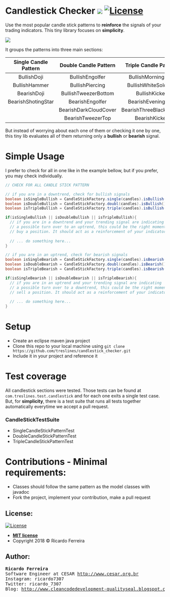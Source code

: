 # Candlestick Checker ![](https://travis-ci.org/treslines/candlestick_checker.svg?branch=master) [![License](http://img.shields.io/:license-mit-blue.svg?style=flat-square)](http://badges.mit-license.org)
Use the most popular candle stick patterns to **reinforce** the signals of your trading indicators.
This tiny library focuses on **simplicity**. 

<p align="left">
  <img src="https://github.com/treslines/candlestick_checker/blob/master/candles.png">
</p>

It groups the patterns into three main sections:

| **Single Candle Pattern** | **Double Candle Pattern**| **Triple Candle Pattern** |
| :---:         |     :---:      |          :---: |
| BullishDoji   | BullishEngolfer     | BullishMorningStar    |
| BullishHammer    | BullishPiercing       | BullishWhiteSoldiers      |
| BearishDoji    | BullishTweezerBottom       | BullishKicker     |
| BearishShotingStar    | BearishEngolfer       | BearishEveningStar      |
|     | BearishDarkCloudCover       | BearishThreeBlackCrows      |
|     | BearishTweezerTop       | BearishKicker      |


But instead of worrying about each one of them or checking it one by one, this tiny lib evaluates all of them returning only a **bullish** or **bearish** signal.

# Simple Usage
I prefer to check for all in one like in the example bellow, but if you prefer, you may check individually.
```java
// CHECK FOR ALL CANDLE STICK PATTERN

// if you are in a downtrend, check for bullish signals
boolean isSingleBullish = CandleStickFactory.single(candles).isBullish();
boolean isDoubleBullish = CandleStickFactory.doubl(candles).isBullish();
boolean isTripleBullish = CandleStickFactory.triple(candles).isBullish();

if(isSingleBullish || isDoubleBullish || isTripleBullish){
  // if you are in a downtrend and your trending signal are indicating
  // a possible turn over to an uptrend, this could be the right moment to 
  // buy a position. It should act as a reinforcement of your indicators
  
  // ... do something here...
}

// if you are in an uptrend, check for bearish signals
boolean isSingleBearish = CandleStickFactory.single(candles).isBearish();
boolean isDoubleBearish = CandleStickFactory.doubl(candles).isBearish();
boolean isTripleBearish = CandleStickFactory.triple(candles).isBearish();

if(isSingleBearish || isDoubleBearish || isTripleBearish){
  // if you are in an uptrend and your trending signal are indicating
  // a possible turn over to a downtrend, this could be the right moment to 
  // sell a position. It should act as a reinforcement of your indicators
  
  // ... do something here...
}
```

# Setup
- Create an eclipse maven java project
- Clone this repo to your local machine using `git clone https://github.com/treslines/candlestick_checker.git`
- Include it in your project and reference it

# Test coverage
All candlestick sections were tested. Those tests can be found at `com.treslines.test.candlestick` and for each one exits a  single test case. But, for **simplicity**, there is a test suite that runs all tests together automatically everytime we accept a pull request.

### CandleStickTestSuite
- SingleCandleStickPatternTest
- DoubleCandleStickPatternTest
- TripleCandleStickPatternTest

# Contributions - Minimal requirements:
  - Classes should follow the same pattern as the model classes with javadoc
  - Fork the project, implement your contribution, make a pull request

## License:
[![License](http://img.shields.io/:license-mit-blue.svg?style=flat-square)](http://badges.mit-license.org)
- **[MIT license](http://opensource.org/licenses/mit-license.php)**
- Copyright 2018 © Ricardo Ferreira

## Author:
<pre>
<b>Ricardo Ferreira</b>
Software Engineer at CESAR <a href="http://www.cesar.org.br">http://www.cesar.org.br</a>
Instagram: ricardo7307
Twitter: ricardo_7307
Blog: <a href="http://www.cleancodedevelopment-qualityseal.blogspot.com.br">http://www.cleancodedevelopment-qualityseal.blogspot.com.br</a>
</pre>



